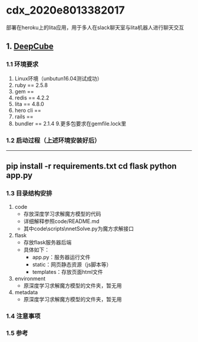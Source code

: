 # cdx_2020e8013382017
部署在heroku上的lita应用，用于多人在slack聊天室与lita机器人进行聊天交互
## 1. [DeepCube](http://czx.ac.cn/deepcube)
### 1.1 环境要求
1. Linux环境（unbutun16.04测试成功）
2. ruby == 2.5.8
3. gem ==
4. redis == 4.2.2
5. lita == 4.8.0
6. hero cli ==
7. rails == 
8. bundler == 2.1.4
9.更多包要求在gemfile.lock里

### 1.2 启动过程（上述环境安装好后）
-------------------------------
pip install -r requirements.txt
cd flask
python app.py
-------------------------------

### 1.3 目录结构安排
1. code
    - 存放深度学习求解魔方模型的代码
    - 详细解释参照code/README.md
    - 其中code\scripts\nnetSolve.py为魔方求解接口
2. flask
    - 存放flask服务器后端
    - 具体如下：
        - app.py：服务器运行文件
        - static：网页静态资源（js脚本等）
        - templates：存放页面html文件
3. environment
    - 原深度学习求解魔方模型的文件夹，暂无用
4. metadata
    - 原深度学习求解魔方模型的文件夹，暂无用

### 1.4 注意事项

### 1.5 参考



